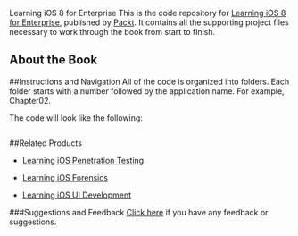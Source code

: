 Learning iOS 8 for Enterprise
This is the code repository for [Learning iOS 8 for Enterprise](https://www.packtpub.com/application-development/learning-ios-8-enterprise?utm_source=github&utm_medium=repository&utm_campaign=9781784391829), published by [Packt](https://www.packtpub.com/?utm_source=github). It contains all the supporting project files necessary to work through the book from start to finish.
## About the Book

##Instructions and Navigation
All of the code is organized into folders. Each folder starts with a number followed by the application name. For example, Chapter02.



The code will look like the following:
```

```



##Related Products
* [Learning iOS Penetration Testing](https://www.packtpub.com/networking-and-servers/learning-ios-penetration-testing?utm_source=github&utm_medium=repository&utm_campaign=9781785883255)

* [Learning iOS Forensics](https://www.packtpub.com/networking-and-servers/learning-ios-forensics?utm_source=github&utm_medium=repository&utm_campaign=9781783553518)

* [Learning iOS UI Development](https://www.packtpub.com/application-development/learning-ios-ui-development?utm_source=github&utm_medium=repository&utm_campaign=9781785288197)

###Suggestions and Feedback
[Click here](https://docs.google.com/forms/d/e/1FAIpQLSe5qwunkGf6PUvzPirPDtuy1Du5Rlzew23UBp2S-P3wB-GcwQ/viewform) if you have any feedback or suggestions.
